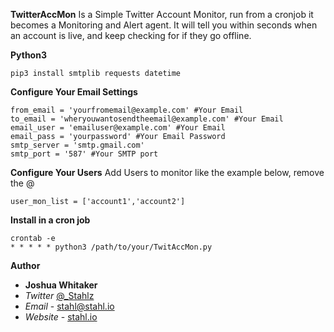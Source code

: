 **TwitterAccMon** Is a Simple Twitter Account Monitor, run from a cronjob it becomes a Monitoring and Alert agent.
It will tell you within seconds when an account is live, and keep checking for if they go offline.

**Python3**
```
pip3 install smtplib requests datetime
```

**Configure Your Email Settings**
```
from_email = 'yourfromemail@example.com' #Your Email
to_email = 'wheryouwantosendtheemail@example.com' #Your Email
email_user = 'emailuser@example.com' #Your Email
email_pass = 'yourpassword' #Your Email Password
smtp_server = 'smtp.gmail.com'
smtp_port = '587' #Your SMTP port
```

**Configure Your Users**
Add Users to monitor like the example below, remove the @
```
user_mon_list = ['account1','account2']
```

**Install in a cron job**
```
crontab -e
* * * * * python3 /path/to/your/TwitAccMon.py
```

**Author**

* **Joshua Whitaker** 
* *Twitter* [@_Stahlz](https://twitter.com/_Stahlz)
* *Email* - [stahl@stahl.io](stahl@stahl.io)
* *Website* - [stahl.io](https://www.stahl.io)



